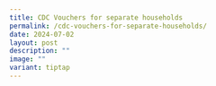 ```yaml
---
title: CDC Vouchers for separate households
permalink: /cdc-vouchers-for-separate-households/
date: 2024-07-02
layout: post
description: ""
image: ""
variant: tiptap
---
```

